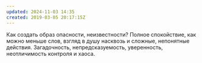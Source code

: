 ```yaml
---
updated: 2024-11-03 14:35
created: 2019-03-05 20:17:15Z
---
```


Как создать образ опасности, неизвестности? Полное спокойствие, как можно меньше слов, взгляд в душу насквозь и сложные, непонятные действия. Загадочность, непредсказуемость, уверенность, неотличимость контроля и хаоса.